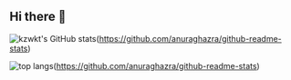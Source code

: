 ## Hi there 👋

![kzwkt's GitHub stats](https://github-readme-stats.vercel.app/api?username=kzwkt&show_icons=true)(https://github.com/anuraghazra/github-readme-stats)


![top langs](https://github-readme-stats.vercel.app/api/top-langs/?username=kzwkt)(https://github.com/anuraghazra/github-readme-stats)


